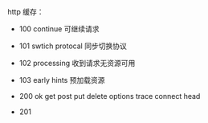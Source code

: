 
http 缓存：
  - 100 continue 可继续请求
  - 101 swtich protocal 同步切换协议
  - 102 processing 收到请求无资源可用
  - 103 early hints 预加载资源
  
  
  - 200 ok get post put delete options trace connect head
  - 201


